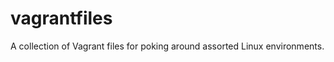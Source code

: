 vagrantfiles
============
A collection of Vagrant files for poking around assorted Linux environments.  
